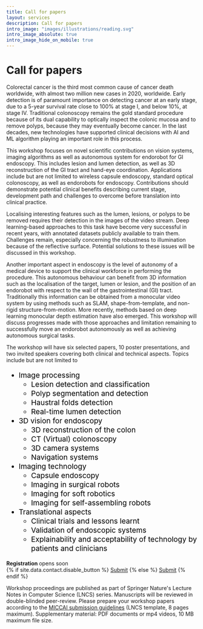 ```yaml
---
title: Call for papers 
layout: services 
description: Call for papers 
intro_image: "images/illustrations/reading.svg"
intro_image_absolute: true 
intro_image_hide_on_mobile: true
---
```


# Call for papers

Colorectal cancer is the third most common cause of cancer death worldwide, with almost two million new cases in 2020,
worldwide. Early detection is of paramount importance on detecting cancer at an early stage, due to a 5-year survival
rate close to 100% at stage I, and below 10%, at stage IV. Traditional colonoscopy remains the gold standard procedure
because of its dual capability to optically inspect the colonic mucosa and to remove polyps, because they may eventually
become cancer. In the last decades, new technologies have supported clinical decisions with AI and ML algorithm playing
an important role in this process.

This workshop focuses on novel scientific contributions on vision systems, imaging algorithms as well as autonomous
system for endorobot for GI endoscopy. This includes lesion and lumen detection, as well as 3D reconstruction of the GI
tract and hand-eye coordination. Applications include but are not limited to wireless capsule endoscopy, standard
optical colonoscopy, as well as endorobots for endoscopy. Contributions should demonstrate potential clinical benefits
describing current stage, development path and challenges to overcome before translation into clinical practice.

Localising interesting features such as the lumen, lesions, or polyps to be removed requires their detection in the
images of the video stream. Deep learning-based approaches to this task have become very successful in recent years,
with annotated datasets publicly available to train them. Challenges remain, especially concerning the robustness to
illumination because of the reflective surface. Potential solutions to these issues will be discussed in this workshop.

Another important aspect in endoscopy is the level of autonomy of a medical device to support the clinical workforce in
performing the procedure. This autonomous behaviour can benefit from 3D information such as the localisation of the
target, lumen or lesion, and the position of an endorobot with respect to the wall of the gastrointestinal (GI) tract.
Traditionally this information can be obtained from a monocular video system by using methods such as SLAM,
shape-from-template, and non-rigid structure-from-motion. More recently, methods based on deep learning monocular depth
estimation have also emerged. This workshop will discuss progresses made with those approaches and limitation remaining
to successfully move an endorobot autonomously as well as achieving autonomous surgical tasks.

The workshop will have six selected papers, 10 poster presentations, and two invited speakers covering both clinical and
technical aspects. Topics include but are not limited to

<div class="intro2" style="color:#000000; font-size:1.2rem">
<ul>
    <li>Image processing
        <ul>
            <li>Lesion detection and classification</li>
            <li>Polyp segmentation and detection</li>
            <li>Haustral folds detection</li>
            <li>Real-time lumen detection</li>
        </ul>
    </li>
    <li>3D vision for endoscopy
        <ul>
            <li>3D reconstruction of the colon</li>
            <li>CT (Virtual) colonoscopy</li>
            <li>3D camera systems</li>
            <li>Navigation systems</li>
        </ul>
    </li>
    <li>Imaging technology
        <ul>
            <li>Capsule endoscopy</li>
            <li>Imaging in surgical robots</li>
            <li>Imaging for soft robotics</li>
            <li>Imaging for self-assembling robots</li>
        </ul>
    </li>
    <li>Translational aspects
        <ul>
            <li>Clinical trials and lessons learnt</li>
            <li>Validation of endoscopic systems</li>
            <li>Explainability and acceptability of technology by patients and clinicians</li>
        </ul>
    </li>
</ul>
</div>

<div class="intro2">
  <div class="container">
  <div class="call">
    <div class="call-box-top">
    <div class="call-phone"><strong>Registration </strong> opens soon </div>
    </div>
    <div class="call-box-bottom">
        {% if site.data.contact.disable_button %}
            <a href="" onclick="return false;" class="button-disable">Submit</a>
        {% else %}
            <a href="{{ site.data.contact.contact_button_link }}" class="button">Submit</a>
        {% endif %}
    </div>
  </div>
  </div>
</div>

Workshop proceedings are published as part of Springer Nature's Lecture Notes in Computer Science (LNCS) series.
Manuscripts will be reviewed in double-blinded peer-review. Please prepare your workshop papers according to
the [MICCAI submission guidelines](https://conferences.miccai.org/2022/en/PAPER-SUBMISSION-AND-REBUTTAL-GUIDELINES.html#manuscriptpreparation)
(LNCS template, 8 pages maximum). Supplementary material: PDF documents or mp4 videos, 10 MB maximum file size.